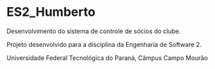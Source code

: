 # ES2_Humberto

Desenvolvimento do sistema de controle de sócios do clube.

Projeto desenvolvido para a disciplina da Engenharia de Software 2.

Universidade Federal Tecnológica do Paraná, Câmpus Campo Mourão
